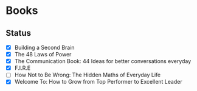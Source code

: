 # Books

## Status

- [x] Building a Second Brain
- [x] The 48 Laws of Power
- [x] The Communication Book: 44 Ideas for better conversations everyday
- [x] F.I.R.E
- [ ] How Not to Be Wrong: The Hidden Maths of Everyday Life
- [x] Welcome To: How to Grow from Top Performer to Excellent Leader
